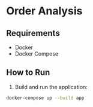 # Order Analysis

## Requirements

- Docker
- Docker Compose

## How to Run

1. Build and run the application:

```bash
docker-compose up --build app
